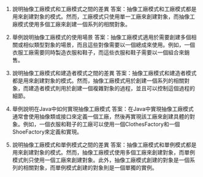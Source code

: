 

1. 說明抽像工廠模式和工廠模式之間的差異
答案：抽像工廠模式和工廠模式都是用來創建對象的模式。然而，工廠模式只使用單一工廠來創建對象，而抽像工廠模式使用多個工廠來創建一個系列的相關對象。

2. 舉例說明抽像工廠模式的使用場景
答案：抽像工廠模式適用於需要創建多個相關或相似類型對象的場景，而且這些對像需要以一個總成來使用。例如，一個衣服工廠需要同時製造衣服和鞋子，而這些衣服和鞋子需要以一個組合來銷售。

3. 說明抽像工廠模式和建造者模式之間的差異
答案：抽像工廠模式和建造者模式都是用來創建對象的模式。然而，抽像工廠模式用於創建一個系列的相關對象，而建造者模式則用於創建一個複雜對象的過程，並且可以控制這個過程的細節。

4. 舉例說明在Java中如何實現抽像工廠模式
答案：在Java中實現抽像工廠模式通常會使用抽像類或接口來定義一個工廠，然後再實現該工廠來創建具體的對象。例如，一個衣服和鞋子的工廠可以使用一個ClothesFactory和一個ShoeFactory來定義和實現。

5. 說明抽像工廠模式和單例模式之間的差異
答案：抽像工廠模式和單例模式都是用來創建對象的模式。然而，抽像工廠模式使用多個工廠來創建對象，而單例模式則只使用一個工廠來創建對象。此外，抽像工廠模式創建的對象是一個系列的相關對象，而單例模式創建的對象則是一個單獨的實例。